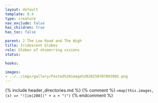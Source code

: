 ```yaml
---
layout: default
template: 0.4
type: creature
nav_exclude: false
has_children: true
has_toc: false

parent: 2 The Low Road and The High
title: Iridescent Globes
role: Globes of shimerring visions
status: 

hooks: 

images: 
- ../../imgs/gallery/Pasted%20image%2020250707093902.png
---
```


{% include header_directories.md %}
{% comment %}
`=map(this.images, (x) => "![im|200](" + x + ")")`
{% endcomment %}
